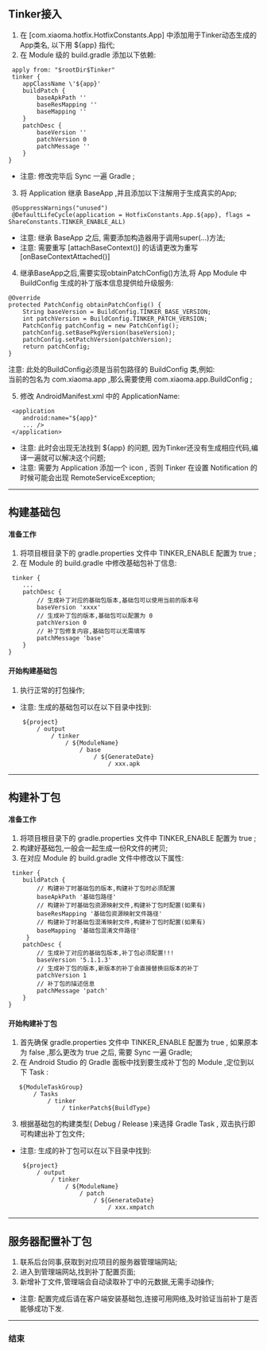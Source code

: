 ## Tinker接入
1. 在 [com.xiaoma.hotfix.HotfixConstants.App] 中添加用于Tinker动态生成的App类名, 以下用 ${app} 指代;
2. 在 Module 级的 build.gradle 添加以下依赖:

```
 apply from: "$rootDir$Tinker"
 tinker {
    appClassName \'${app}'
    buildPatch {
        baseApkPath ''
        baseResMapping ''
        baseMapping ''
    }
    patchDesc {
        baseVersion ''
        patchVersion 0
        patchMessage ''
    }
}
```
 - 注意: 修改完毕后 Sync 一遍 Gradle ;
3. 将 Application 继承 BaseApp ,并且添加以下注解用于生成真实的App;
```
 @SuppressWarnings("unused")
 @DefaultLifeCycle(application = HotfixConstants.App.${app}, flags = ShareConstants.TINKER_ENABLE_ALL)
```
 - 注意: 继承 BaseApp 之后, 需要添加构造器用于调用super(...)方法;
 - 注意: 需要重写 [attachBaseContext()] 的话请更改为重写 [onBaseContextAttached()]
4. 继承BaseApp之后,需要实现obtainPatchConfig()方法,将 App Module 中 BuildConfig 生成的补丁版本信息提供给升级服务:
 ```
 @Override
 protected PatchConfig obtainPatchConfig() {
     String baseVersion = BuildConfig.TINKER_BASE_VERSION;
     int patchVersion = BuildConfig.TINKER_PATCH_VERSION;
     PatchConfig patchConfig = new PatchConfig();
     patchConfig.setBasePkgVersion(baseVersion);
     patchConfig.setPatchVersion(patchVersion);
     return patchConfig;
 }
 ```
注意: 此处的BuildConfig必须是当前包路径的 BuildConfig 类,例如:<br/>
 当前的包名为 com.xiaoma.app ,那么需要使用 com.xiaoma.app.BuildConfig ;

5. 修改 AndroidManifest.xml 中的 ApplicationName:
```
 <application
    android:name="${app}"
    ... />
 </application>
```
 - 注意: 此时会出现无法找到 ${app} 的问题, 因为Tinker还没有生成相应代码,编译一遍就可以解决这个问题;
 - 注意: 需要为 Application 添加一个 icon , 否则 Tinker 在设置 Notification 的时候可能会出现 RemoteServiceException;

---

## 构建基础包
#### 准备工作
 1. 将项目根目录下的 gradle.properties 文件中 TINKER_ENABLE 配置为 true ;
 2. 在 Module 的 build.gradle 中修改基础包补丁信息:
```
 tinker {
    ...
    patchDesc {
        // 生成补丁对应的基础包版本,基础包可以使用当前的版本号
        baseVersion 'xxxx'
        // 生成补丁包的版本,基础包可以配置为 0
        patchVersion 0
        // 补丁包修复内容,基础包可以无需填写
        patchMessage 'base'
    }
}
```
#### 开始构建基础包
 1. 执行正常的打包操作;
 - 注意: 生成的基础包可以在以下目录中找到:
```
    ${project}
        / output
            / tinker
                / ${ModuleName}
                    / base
                        / ${GenerateDate}
                            / xxx.apk
```

---

## 构建补丁包
#### 准备工作
 1. 将项目根目录下的 gradle.properties 文件中 TINKER_ENABLE 配置为 true ;
 2. 构建好基础包,一般会一起生成一份R文件的拷贝;
 3. 在对应 Module 的 build.gradle 文件中修改以下属性:
```
 tinker {
    buildPatch {
        // 构建补丁时基础包的版本,构建补丁包时必须配置
        baseApkPath '基础包路径'
        // 构建补丁时基础包资源映射文件,构建补丁包时配置(如果有)
        baseResMapping '基础包资源映射文件路径'
        // 构建补丁时基础包混淆映射文件,构建补丁包时配置(如果有)
        baseMapping '基础包混淆文件路径'
     }
    patchDesc {
        // 生成补丁对应的基础包版本,补丁包必须配置!!!
        baseVersion '5.1.1.3'
        // 生成补丁包的版本,新版本的补丁会直接替换旧版本的补丁
        patchVersion 1
        // 补丁包的描述信息
        patchMessage 'patch'
    }
}
```

#### 开始构建补丁包
 1. 首先确保 gradle.properties 文件中 TINKER_ENABLE 配置为 true ,
 如果原本为 false ,那么更改为 true 之后, 需要 Sync 一遍 Gradle;
 2. 在 Android Studio 的 Gradle 面板中找到要生成补丁包的 Module ,定位到以下 Task :
 ```
    ${ModuleTaskGroup}
        / Tasks
            / tinker
                / tinkerPatch${BuildType}
 ```
 3. 根据基础包的构建类型( Debug / Release )来选择 Gradle Task , 双击执行即可构建出补丁包文件;
 - 注意: 生成的补丁包可以在以下目录中找到:
```
    ${project}
        / output
            / tinker
                / ${ModuleName}
                    / patch
                        / ${GenerateDate}
                            / xxx.xmpatch
```

---

## 服务器配置补丁包
 1. 联系后台同事,获取到对应项目的服务器管理端网站;
 2. 进入到管理端网站,找到补丁配置页面;
 3. 新增补丁文件,管理端会自动读取补丁中的元数据,无需手动操作;
 - 注意: 配置完成后请在客户端安装基础包,连接可用网络,及时验证当前补丁是否能够成功下发.

---
### 结束